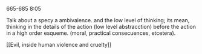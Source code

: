665-685 8:05

Talk about a specy a ambivalence. and the low level of thinking; its mean, thinking in the details of the action (low level abstracction) before the action in a high order esqueme. (moral, practical consecuences, etcetera). 

[[Evil, inside human violence and cruelty]]